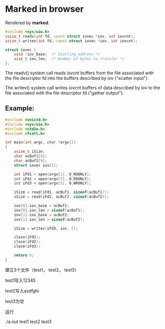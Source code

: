 # Marked in browser

Rendered by **marked**.

~~~cpp
#include <sys/uio.h>
ssize_t readv(int fd, const struct iovec *iov, int iovcnt);
ssize_t writev(int fd, const struct iovec *iov, int iovcnt);

struct iovec {
    void *iov_base;  /* Starting address */
    size_t iov_len;  /* Number of bytes to transfer */
};
~~~

The readv() system call reads iovcnt buffers from the file associated with the file descriptor fd into the buffers described by iov ("scatter input").

The writev() system call writes iovcnt buffers of data described by iov to the file associated with the file descriptor fd ("gather output").


## Example:
```cpp
#include <unistd.h>
#include <sys/uio.h>
#include <stdio.h>
#include <fcntl.h>

int main(int argc, char *argv[])
{
    ssize_t iSize;
    char acBuf1[9];
    char acBuf2[9];
    struct iovec iov[2];

    int iFd1 = open(argv[1], O_RDONLY);
    int iFd2 = open(argv[2], O_RDONLY);
    int iFd3 = open(argv[3], O_WRONLY);

    iSize = read(iFd1, acBuf1, sizeof(acBuf1));
    iSize = read(iFd2, acBuf2, sizeof(acBuf2));

    iov[0].iov_base = acBuf1;
    iov[0].iov_len = sizeof(acBuf1);
    iov[1].iov_base = acBuf2;
    iov[1].iov_len = sizeof(acBuf2);

    iSize = writev(iFd3, iov, 2);

    close(iFd1);
    close(iFd2);
    close(iFd3);

    return 0;
}
```

建立3个文件（test1， test2， test3）

test1写入12345

test2写入asdfghi

test3为空

运行

./a.out test1 test2 test3
